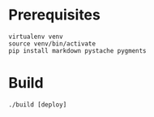 # Prerequisites

```
virtualenv venv
source venv/bin/activate
pip install markdown pystache pygments
```

# Build

```
./build [deploy]
```
